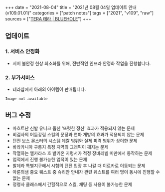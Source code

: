 +++
date = "2021-08-04"
title = "2021년 08월 04일 업데이트 안내 (v109.01.01)"
categories = ["patch notes"]
tags = ["2021", "v109", "raw"]
sources = ["[TERA 테라 | BLUEHOLE](https://playtera.co.kr/news/updates/515)"]
+++

## 업데이트

### **1.** 서비스 안정화
- 서버 불안정 현상 최소화를 위해, 전반적인 인프라 안정화 작업을 진행합니다.

### **2.** 부가서비스
- 테라샵에서 아래의 아이템이 판매됩니다.

`Image not available`

## 버그 수정

- 마흐트난 신발 유니크 옵션 '또렷한 정신' 효과가 적용되지 않는 문제
- 비검사의 어둠강림 스킬의 문장과 연마 개방의 효과가 적용되지 않는 문제
- 던전 보스 몬스터의 시스템 데칼 범위와 실제 피격 범위가 상이한 문제
- 바라카니아 구릉지 특정 지역의 그래픽이 깨지는 문제
- 작열하는 엘카라스 호 발키온 지령서가 적정 장비레벨 미만에서 동작하는 문제
- 업적에서 진행 불가능한 업적이 있는 문제
- 발데라 특별지구에서 시험의 던전 입장 후 나갈 때 이르카로 이동되는 문제
- 아룬의샘 중요 퀘스트 중 슈리안 안내자 관련 퀘스트를 여러 명이 동시에 진행할 수 없는 문제
- 정령사 클래스에서 간헐적으로 스킬, 채팅 등 사용이 불가능한 문제

